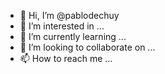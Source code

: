 - 👋 Hi, I’m @pablodechuy
- 👀 I’m interested in ...
- 🌱 I’m currently learning ...
- 💞️ I’m looking to collaborate on ...
- 📫 How to reach me ...

<!---
pablodechuy/pablodechuy is a ✨ special ✨ repository because its `README.md` (this file) appears on your GitHub profile.
You can click the Preview link to take a look at your changes.
--->
